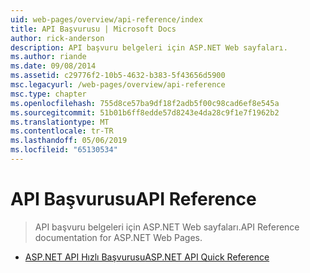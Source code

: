 ```yaml
---
uid: web-pages/overview/api-reference/index
title: API Başvurusu | Microsoft Docs
author: rick-anderson
description: API başvuru belgeleri için ASP.NET Web sayfaları.
ms.author: riande
ms.date: 09/08/2014
ms.assetid: c29776f2-10b5-4632-b383-5f43656d5900
msc.legacyurl: /web-pages/overview/api-reference
msc.type: chapter
ms.openlocfilehash: 755d8ce57ba9df18f2adb5f00c98cad6ef8e545a
ms.sourcegitcommit: 51b01b6ff8edde57d8243e4da28c9f1e7f1962b2
ms.translationtype: MT
ms.contentlocale: tr-TR
ms.lasthandoff: 05/06/2019
ms.locfileid: "65130534"
---
```

# <a name="api-reference"></a><span data-ttu-id="e28a5-103">API Başvurusu</span><span class="sxs-lookup"><span data-stu-id="e28a5-103">API Reference</span></span>

> <span data-ttu-id="e28a5-104">API başvuru belgeleri için ASP.NET Web sayfaları.</span><span class="sxs-lookup"><span data-stu-id="e28a5-104">API Reference documentation for ASP.NET Web Pages.</span></span>

- [<span data-ttu-id="e28a5-105">ASP.NET API Hızlı Başvurusu</span><span class="sxs-lookup"><span data-stu-id="e28a5-105">ASP.NET API Quick Reference</span></span>](asp-net-web-pages-api-reference.md)
